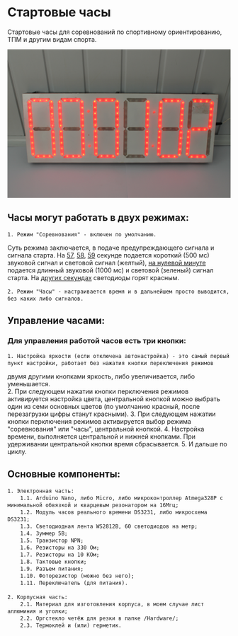 # Стартовые часы
Стартовые часы для соревнований по спортивному ориентированию, ТПМ и другим видам спорта.

![](/Images/IMG_3791.JPG?raw=true)

## Часы могут работать в двух режимах:

	1. Режим "Соревнования" - включен по умолчанию.
Суть режима заключается, в подаче предупреждающего сигнала и сигнала старта. На [57](/Images/IMG_3787), [58](/Images/IMG_3788), [59](/Images/IMG_3789) секунде подается 
короткий (500 мс) звуковой сигнал и световой сигнал (желтый), [на нулевой минуте](/Images/IMG_3790) подается длинный звуковой (1000 мс) и 
световой (зеленый) сигнал старта. На [других секундах](/Images/IMG_3791) светодиоды горят красным.

	2. Режим "Часы" - настраивается время и в дальнейшем просто выводится, без каких либо сигналов.

## Управление часами:

### Для управления работой часов есть три кнопки:
	
	1. Настройка яркости (если отключена автонастройка) - это самый первый пункт настройки, работает без нажатия кнопки переключения режимов
двумя другими кнопками яркость, либо увеличивается, либо уменьшается.	
	2. При следующем нажатии кнопки перключения режимов активируется настройка цвета, центральной кнопкой можно выбрать один из семи основных
цветов (по умолчанию красный, после перезагрузки цифры станут красными).
	3. При следующем нажатии кнопки перключения режимов активируется выбор режима "соревнования" или "часы", центральной кнопкой.
	4. Настройка времени, выполняется центральной и нижней кнопками. При удерживании центральной кнопки время сбрасывается.
	5. И дальше по циклу.

## Основные компоненты:

	1. Электронная часть:
		1.1. Arduino Nano, либо Micro, либо микроконтроллер Atmega328P с минимальной обвязкой и кварцевым резонатором на 16Мгц;
		1.2. Модуль часов реального времени DS3231, либо микросхема DS3231;
		1.3. Светодиодная лента WS2812B, 60 светодиодов на метр;
		1.4. Зуммер 5В;
		1.5. Транзистор NPN;
		1.6. Резисторы на 330 Ом;
		1.7. Резисторы на 10 КОм;
		1.8. Тактовые кнопки;
		1.9. Разъем питания;
		1.10. Фоторезистор (можно без него);
		1.11. Переключатель (для питания).
	
	2. Корпусная часть:
		2.1. Материал для изготовления корпуса, в моем случае лист аллюминия и уголки;
		2.2. Оргстекло четёж для резки в папке /Hardware/;
		2.3. Термоклей и (или) герметик.

